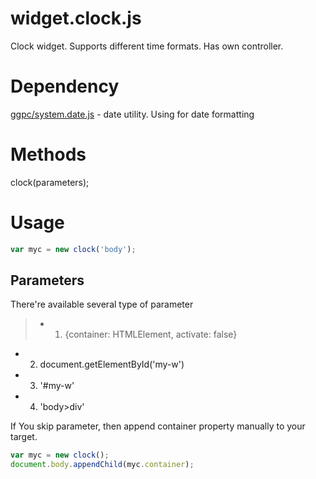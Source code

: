 # widget.clock.js
Clock widget. Supports different time formats. Has own controller.

# Dependency
[ggpc/system.date.js](https://github.com/ggpc/system.date.js) - date utility. Using for date formatting

# Methods

clock(parameters);

# Usage

```javascript
var myc = new clock('body');
```

## Parameters
There're available several type of parameter

>- 1. {container: HTMLElement, activate: false}
- 2. document.getElementById('my-w')
- 3. '#my-w'
- 4. 'body>div'

If You skip parameter, then append container property manually to your target.

```javascript
var myc = new clock();
document.body.appendChild(myc.container);
```

